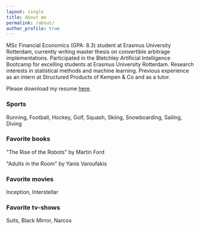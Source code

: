 ```yaml
---
layout: single
title: About me
permalink: /about/
author_profile: true
---
```


MSc Financial Economics (GPA: 8.3) student at Erasmus University Rotterdam, currently writing master thesis on convertible arbitrage implementations. Participated in the Bletchley Artificial Intelligence Bootcamp for excelling students at Erasmus University Rotterdam. Research interests in statistical methods and machine learning. Previous experience as an intern at Structured Products of Kempen & Co and as a tutor.

Please download my resume [here](https://github.com/Thijsq/Curriculum-Vitae/raw/master/CV%20T.J.Quast%20(5).pdf).

### Sports
Running, Football, Hockey, Golf, Squash, Skiing, Snowboarding, Sailing, Diving

### Favorite books
"The Rise of the Robots" by Martin Ford

"Adults in the Room" by Yanis Varoufakis

### Favorite movies
Inception, Interstellar

### Favorite tv-shows
Suits, Black Mirror, Narcos

